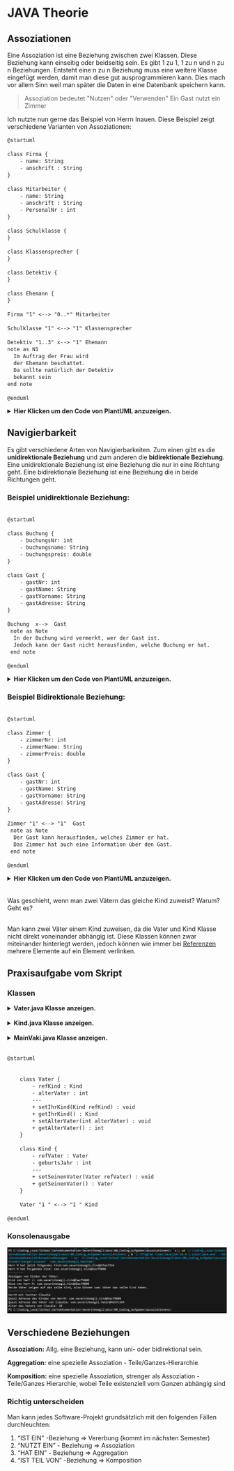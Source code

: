 # JAVA Theorie

## Assoziationen

Eine Assoziation ist eine Beziehung zwischen zwei Klassen. Diese Beziehung kann einseitig oder beidseitig sein. Es gibt 1 zu 1, 1 zu n und n zu n Beziehungen. Entsteht eine n zu n Beziehung muss eine weitere Klasse eingefügt werden, damit man diese gut ausprogrammieren kann. Dies mach vor allem Sinn weil man später die Daten in eine Datenbank speichern kann.

> Assoziation bedeutet "Nutzen" oder "Verwenden"
> Ein Gast nutzt ein Zimmer

Ich nutzte nun gerne das Beispiel von Herrn Inauen. Diese Beispiel zeigt verschiedene Varianten von Assoziationen:

```plantuml
@startuml

class Firma {
    - name: String 
    - anschrift : String 
}

class Mitarbeiter {
    - name: String 
    - anschrift : String 
    - PersonalNr : int
}

class Schulklasse {
}

class Klassensprecher {
}

class Detektiv {
}

class Ehemann {
}

Firma "1" <--> "0..*" Mitarbeiter 

Schulklasse "1" <--> "1" Klassensprecher 

Detektiv "1..3" x--> "1" Ehemann 
note as N1
  Im Auftrag der Frau wird
  der Ehemann beschattet.
  Da sollte natürlich der Detektiv
  bekannt sein
end note

@enduml
```

<details>
  <summary><b>Hier Klicken um den Code von PlantUML anzuzeigen.</b></summary>

```
@startuml

class Firma {
    - name: String 
    - anschrift : String 
}

class Mitarbeiter {
    - name: String 
    - anschrift : String 
    - PersonalNr : int
}

class Schulklasse {
}

class Klassensprecher {
}

class Detektiv {
}

class Ehemann {
}

Firma "1" <--> "0..*" Mitarbeiter 

Schulklasse "1" <--> "1" Klassensprecher 

Detektiv "1..3" x--> "1" Ehemann 
note as N1
  Im Auftrag der Frau wird
  der Ehemann beschattet.
  Da sollte natürlich der Detektiv
  bekannt sein
end note

@enduml
```

</details>


## Navigierbarkeit

Es gibt verschiedene Arten von Navigierbarkeiten. Zum einen gibt es die **unidirektionale Beziehung** und zum anderen die **bidirektionale Beziehung**. Eine unidirektionale Beziehung ist eine Beziehung die nur in eine Richtung geht. Eine bidirektionale Beziehung ist eine Beziehung die in beide Richtungen geht.

### Beispiel unidirektionale Beziehung:

```plantuml

@startuml

class Buchung {
    - buchungsNr: int
    - buchungsname: String
    - buchungspreis: double
}

class Gast {
    - gastNr: int
    - gastName: String
    - gastVorname: String
    - gastAdresse: String
}

Buchung  x-->  Gast
 note as Note
  In der Buchung wird vermerkt, wer der Gast ist.
  Jedoch kann der Gast nicht herausfinden, welche Buchung er hat.
 end note

@enduml

```

<details>
  <summary><b>Hier Klicken um den Code von PlantUML anzuzeigen.</b></summary>

```

@startuml

class Buchung {
    - buchungsNr: int
    - buchungsName: String
    - buchungsPreis: double
}

class Gast {
    - gastNr: int
    - gastName: String
    - gastVorname: String
    - gastAdresse: String
}

Buchung  x-->  Gast
 note as Note
  In der Buchung wird vermerkt, wer der Gast ist.
  Jedoch kann der Gast nicht herausfinden, welche Buchung er hat.
 end note

@enduml

```

</details>


### Beispiel Bidirektionale Beziehung:

```plantuml

@startuml

class Zimmer {
    - zimmerNr: int
    - zimmerName: String
    - zimmerPreis: double
}

class Gast {
    - gastNr: int
    - gastName: String
    - gastVorname: String
    - gastAdresse: String
}

Zimmer "1" <--> "1"  Gast
 note as Note
  Der Gast kann herausfinden, welches Zimmer er hat.
  Das Zimmer hat auch eine Information über den Gast.
 end note

@enduml

```

<details>
  <summary><b>Hier Klicken um den Code von PlantUML anzuzeigen.</b></summary>

```

@startuml

class Zimmer {
    - zimmerNr: int
    - zimmerName: String
    - zimmerPreis: double
}

class Gast {
    - gastNr: int
    - gastName: String
    - gastVorname: String
    - gastAdresse: String
}

Zimmer "1" <--> "1"  Gast
 note as Note
  Der Gast kann herausfinden, welches Zimmer er hat.
  Das Zimmer hat auch eine Information über den Gast.
 end note

@enduml

```

</details>
<br><br>


<div class="question-box">
    Was geschieht, wenn man zwei Vätern das gleiche Kind zuweist? Warum?Geht es?
</div><br>

Man kann zwei Väter einem Kind zuweisen, da die Vater und Kind Klasse nicht direkt voneinander abhängig ist. Diese Klassen können zwar miteinander hinterlegt werden, jedoch können wie immer bei [Referenzen](Theorie/Referenzen_Vergleich?id=referenzen) mehrere Elemente auf ein Element verlinken.

## Praxisaufgabe vom Skript

### Klassen

<details>
  <summary><b>Vater.java Klasse anzeigen.</b></summary>

```java

package com.severinboegli;

public class Vater
{
    /**
    * refKindist eine Referenzvariable vom Typ Kind.
    * Sie muss auf etwas zeigen, hier eben auf null
    */
    private Kind refKind = null;
    // Eine normale Wertvariable
    private int alterVater = 18;
    /**
    * refKind wird auf das Kind gesetzt
    * also auf das Kind, welches zum Vater gehört!*/

    public void setIhrKind(Kind refKind)
    {
        this.refKind = refKind;
    }

    public Kind getIhrKind()
    {
        return refKind;
        /* Hinweis: Man erhält eine etwas komische Ausgabe, 
        * den von einer oberen Klasse abgeleiteten Hashwert.
        * Wir sagen dem hier einfach anschaulich Adresse*/
    }

    public void setAlterVater(int alterVater)
    {
        this.alterVater = alterVater;
    }
    public int getAlterVater()
    {
        return alterVater;
    }
}


```

</details>

<br>


<details>
  <summary><b>Kind.java Klasse anzeigen.</b></summary>

```java

package com.severinboegli;

public class Kind
{
    /**
    * DasKind hat noch keine Kenntnis von dem Vater,
    * zeigt auf null
    */
    private Vater refVater = null;
    // Normale Wertvariable
    private int geburtsJahr= 0;
    /**
    * Es findet eine Parameterübergabe statt.
    * Die Klasse Kind macht einen Verweis zum Vater.
    * Das Kind kennt nun seinen Vater.
    */
    public void setSeinenVater(Vater refVater)
    {
        this.refVater = refVater;
    }
    public Vater getSeinenVater()
    {
        return refVater;
    }
}

```

</details>

<br>

<details>
  <summary><b>MainVaki.java Klasse anzeigen.</b></summary>

```java

package com.severinboegli;

public class MainVaki
{
    public static void main(String[] args)
    {
        // Es werden konkrete Objekte (Instanzen) erzeugt
        Vater herrM = new Vater();
        Vater herrZ = new Vater();
        Vater herrJ = new Vater();
        Kind claudia = new Kind();
        Kind hans = new Kind();
        Kind peter = new Kind();
        

        // Setzen des Alters der Instanz herrM
        herrM.setAlterVater(28);

        // herrM bekommt Claudia zeigt auf Instanz Claudia
        herrM.setIhrKind(claudia);
        System.out.println("Herr M hat jetzt folgendes Kind:" + herrM.getIhrKind());
        herrM.setIhrKind(peter);
        // Nun wurde das Kind geändert, es kann nur ein Kind des Mutter hinterlegt werden.
        System.out.println("Herr M hat folgendes Kind: " + herrM.getIhrKind());
        System.out.println("---------");

        herrZ.setIhrKind(peter);
        // Man kann zwei Väter einem Kind zuweisen, da diese einfach in eine Richtung auf das Kind verlinken.
        System.out.println("Anzeigen von Kinder der Väter:");
        System.out.println("Kind von herr Z: " + herrZ.getIhrKind());
        System.out.println("Kind von herr M: " + herrM.getIhrKind());
        System.out.println("Beide Väter zeigen auf das selbe Kind, also können zwei Väter das selbe Kind haben.");

        System.out.println("-----------------");
        claudia.setSeinenVater(herrM);
        System.out.println("HerrM mit Tochter Claudia");
        System.out.println("Quasi Adresse des Kindes von HerrM: " + herrM.getIhrKind());

        System.out.println("Quasi Adresse des Vater von Claudia: " + claudia.getSeinenVater());

        System.out.println("Alter des Vaters von Claudia: " + herrM.getAlterVater());

    }
}

```

</details>


```plantuml

@startuml


    class Vater {
        - refKind : Kind
        - alterVater : int
        ---
        + setIhrKind(Kind refKind) : void
        + getIhrKind() : Kind
        + setAlterVater(int alterVater) : void
        + getAlterVater() : int
    }

    class Kind {
        - refVater : Vater
        - geburtsJahr : int
        ---
        + setSeinenVater(Vater refVater) : void
        + getSeinenVater() : Vater
    }

    Vater "1 " <--> "1 " Kind

@enduml
```


### Konsolenausgabe

![Assoziationen](Assoziationen.png)

## Verschiedene Beziehungen

**Assoziation:**
Allg. eine Beziehung, kann uni- oder bidirektional sein.

**Aggregation:**
eine spezielle Assoziation - Teile/Ganzes-Hierarchie

**Komposition:**
eine spezielle Assoziation, strenger als Assoziation - Teile/Ganzes Hierarchie, wobei Teile existenziell vom Ganzen abhängig sind

### Richtig unterscheiden

Man kann jedes Software-Projekt grundsätzlich mit den folgenden Fällen durchleuchten:
1. “IST EIN” -Beziehung => Vererbung (kommt im nächsten Semester)
2. “NUTZT EIN” - Beziehung => Assoziation
3. “HAT EIN” - Beziehung => Aggregation
4. “IST TEIL VON” -Beziehung => Komposition